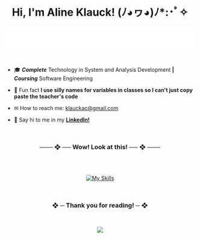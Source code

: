 <!--
      Typing SVG https://github.com/denvercoder1/readme-typing-svg
      Readme Stats : https://github.com/anuraghazra/github-readme-stats
      Snake thing : https://github.com/danielbped/ 
-->


<h1 align="center">Hi, I'm Aline Klauck! (ﾉ◕ヮ◕)ﾉ*:･ﾟ✧</h1>

<div align="center">
  
<a href="https://github.com/alinesete"> <img src="./repos/typing.svg"> </a>
  
</div>

<br>

- 🎓 ***Complete*** Technology in System and Analysis Development **|** ***Coursing*** Software Engineering

- 🌸 Fun fact **I use silly names for variables in classes so I can't just copy paste the teacher's code**

- ✉ How to reach me: klauckac@gmail.com

- 👋 Say hi to me in my **<a href="https://br.linkedin.com/in/alineklauck" target="_blank">LinkedIn!</a>**

<br>

<div align="center">
<h3>─── ❖ ── Wow! Look at this! ── ❖ ───</h3>
<br>
<br>

[![My Skills](https://skillicons.dev/icons?i=java,py,html,css,js,react,figma,mysql,firebase&perline=14)](https://github.com/alinesete)
<br>

<br>

<h3> ❖ ─ Thank you for reading! ─ ❖ </h3>
<br>

<a href="https://github.com/alinesete"><img src="https://raw.githubusercontent.com/danielbped/danielbped/573d3c6b47ca73fc60eea5dd0f60cd8b29006fc0/github-contribution-grid-snake.svg" /></a>
</div>
